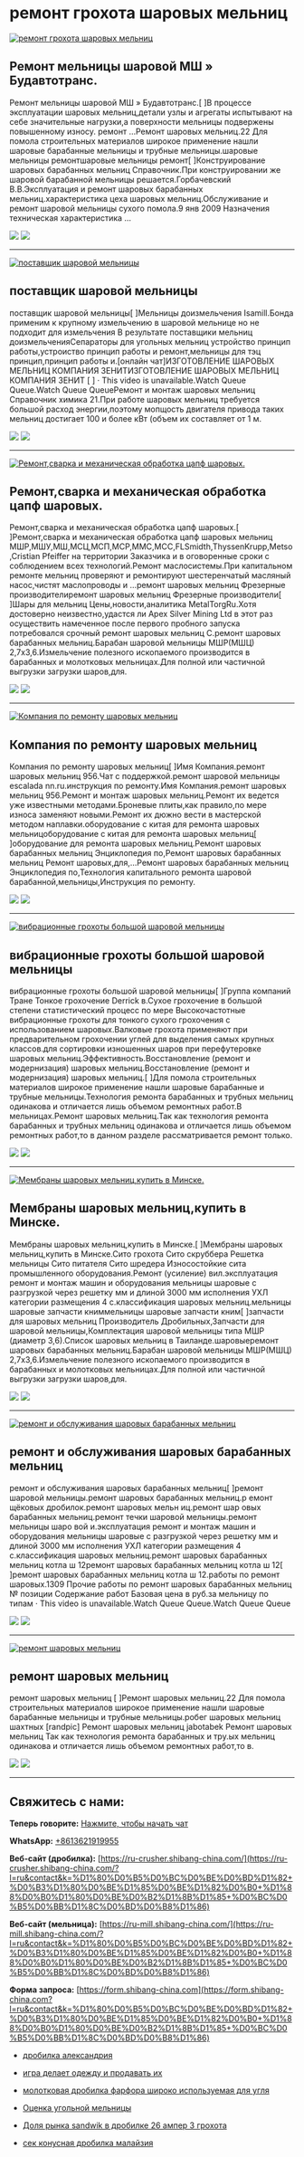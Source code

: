 # ремонт грохота шаровых мельниц

<a href="https://swt.shibang-china.com/?l=ru&img&k=%D1%80%D0%B5%D0%BC%D0%BE%D0%BD%D1%82+%D0%B3%D1%80%D0%BE%D1%85%D0%BE%D1%82%D0%B0+%D1%88%D0%B0%D1%80%D0%BE%D0%B2%D1%8B%D1%85+%D0%BC%D0%B5%D0%BB%D1%8C%D0%BD%D0%B8%D1%86" target="_blank">![ремонт грохота шаровых мельниц](http://static.shibang-china.com/all-800x300/148.jpg)</a>

## Ремонт мельницы шаровой МШ &#187; Будавтотранс.
Ремонт мельницы шаровой МШ &#187; Будавтотранс.[ ]В процессе эксплуатации шаровых мельниц,детали узлы и агрегаты испытывают на себе значительные нагрузки,а поверхности мельницы подвержены повышенному износу. ремонт …Ремонт шаровых мельниц.22 Для помола строительных материалов широкое применение нашли шаровые барабанные мельницы и трубные мельницы.шаровые мельницы ремонтшаровые мельницы ремонт[ ]Конструирование шаровых барабанных мельниц Справочник.При конструировании же шаровой барабанной мельницы решается.Горбачевский В.В.Эксплуатация и ремонт шаровых барабанных мельниц.характеристика цеха шаровых мельниц.Обслуживание и ремонт шаровой мельницы сухого помола.9 янв 2009 Назначения техническая характеристика …


<a href="https://whatsapp.shibangsoft.com/WhatsApp.php" target="_blank" title="WhatsApp">![](http://static.shibang-china.com/icon/whatsapp.png)</a> <a href="https://swt.shibang-china.com/?l=ru&icon&k=%D1%80%D0%B5%D0%BC%D0%BE%D0%BD%D1%82+%D0%B3%D1%80%D0%BE%D1%85%D0%BE%D1%82%D0%B0+%D1%88%D0%B0%D1%80%D0%BE%D0%B2%D1%8B%D1%85+%D0%BC%D0%B5%D0%BB%D1%8C%D0%BD%D0%B8%D1%86" target="_blank">![](http://static.shibang-china.com/icon/chat-ru.png)</a>

---

<a href="https://swt.shibang-china.com/?l=ru&img&k=%D1%80%D0%B5%D0%BC%D0%BE%D0%BD%D1%82+%D0%B3%D1%80%D0%BE%D1%85%D0%BE%D1%82%D0%B0+%D1%88%D0%B0%D1%80%D0%BE%D0%B2%D1%8B%D1%85+%D0%BC%D0%B5%D0%BB%D1%8C%D0%BD%D0%B8%D1%86" target="_blank">![поставщик шаровой мельницы](http://static.shibang-china.com/all-800x300/481.jpg)</a>

## поставщик шаровой мельницы
поставщик шаровой мельницы[ ]Мельницы доизмельчения Isamill.Бонда применим к крупному измельчению в шаровой мельнице но не подходит для измельчения В результате поставщики мельниц доизмельченияСепараторы для угольных мельниц устройство принцип работы,устроиство принцип работы и ремонт,мельницы для тэц принцип,принцип работы и.[онлайн чат]ИЗГОТОВЛЕНИЕ ШАРОВЫХ МЕЛЬНИЦ КОМПАНИЯ ЗЕНИТИЗГОТОВЛЕНИЕ ШАРОВЫХ МЕЛЬНИЦ КОМПАНИЯ ЗЕНИТ [ ]&nbsp;&#0183;&#32;This video is unavailable.Watch Queue Queue.Watch Queue QueueРемонт и монтаж шаровых мельниц Справочник химика 21.При работе шаровых мельниц требуется большой расход энергии,поэтому мопщость двигателя привода таких мельниц достигает 100 и более кВт (объем их составляет от 1 м.


<a href="https://whatsapp.shibangsoft.com/WhatsApp.php" target="_blank" title="WhatsApp">![](http://static.shibang-china.com/icon/whatsapp.png)</a> <a href="https://swt.shibang-china.com/?l=ru&icon&k=%D1%80%D0%B5%D0%BC%D0%BE%D0%BD%D1%82+%D0%B3%D1%80%D0%BE%D1%85%D0%BE%D1%82%D0%B0+%D1%88%D0%B0%D1%80%D0%BE%D0%B2%D1%8B%D1%85+%D0%BC%D0%B5%D0%BB%D1%8C%D0%BD%D0%B8%D1%86" target="_blank">![](http://static.shibang-china.com/icon/chat-ru.png)</a>

---

<a href="https://swt.shibang-china.com/?l=ru&img&k=%D1%80%D0%B5%D0%BC%D0%BE%D0%BD%D1%82+%D0%B3%D1%80%D0%BE%D1%85%D0%BE%D1%82%D0%B0+%D1%88%D0%B0%D1%80%D0%BE%D0%B2%D1%8B%D1%85+%D0%BC%D0%B5%D0%BB%D1%8C%D0%BD%D0%B8%D1%86" target="_blank">![Ремонт,сварка и механическая обработка цапф шаровых.](http://static.shibang-china.com/all-800x300/1314.jpg)</a>

## Ремонт,сварка и механическая обработка цапф шаровых.
Ремонт,сварка и механическая обработка цапф шаровых.[ ]Ремонт,сварка и механическая обработка цапф шаровых мельниц МШР,МШУ,МШ,МСЦ,МСП,МСР,ММС,МСС,FLSmidth,ThyssenKrupp,Metso,Cristian Pfeiffer на территории Заказчика и в оговоренные сроки с соблюдением всех технологий.Ремонт маслосистемы.При капитальном ремонте мельниц про&#173;веряют и ремонтируют шестеренчатый масляный насос,чистят маслопроводы и …ремонт шаровых мельниц Фрезерные производителиремонт шаровых мельниц Фрезерные производители[ ]Шары для мельниц Цены,новости,аналитика MetalTorgRu.Хотя достоверно неизвестно,удастся ли Apex Silver Mining Ltd в этот раз осуществить намеченное после первого пробного запуска потребовался срочный ремонт шаровых мельниц С.ремонт шаровых барабанных мельниц.Барабан шаровой мельницы МШР(МШЦ) 2,7х3,6.Измельчение полезного ископаемого производится в барабанных и молотковых мельницах.Для полной или частичной выгрузки загрузки шаров,для.


<a href="https://whatsapp.shibangsoft.com/WhatsApp.php" target="_blank" title="WhatsApp">![](http://static.shibang-china.com/icon/whatsapp.png)</a> <a href="https://swt.shibang-china.com/?l=ru&icon&k=%D1%80%D0%B5%D0%BC%D0%BE%D0%BD%D1%82+%D0%B3%D1%80%D0%BE%D1%85%D0%BE%D1%82%D0%B0+%D1%88%D0%B0%D1%80%D0%BE%D0%B2%D1%8B%D1%85+%D0%BC%D0%B5%D0%BB%D1%8C%D0%BD%D0%B8%D1%86" target="_blank">![](http://static.shibang-china.com/icon/chat-ru.png)</a>

---

<a href="https://swt.shibang-china.com/?l=ru&img&k=%D1%80%D0%B5%D0%BC%D0%BE%D0%BD%D1%82+%D0%B3%D1%80%D0%BE%D1%85%D0%BE%D1%82%D0%B0+%D1%88%D0%B0%D1%80%D0%BE%D0%B2%D1%8B%D1%85+%D0%BC%D0%B5%D0%BB%D1%8C%D0%BD%D0%B8%D1%86" target="_blank">![Компания по ремонту шаровых мельниц](http://static.shibang-china.com/all-800x300/338.jpg)</a>

## Компания по ремонту шаровых мельниц
Компания по ремонту шаровых мельниц[ ]Имя Компания.ремонт шаровых мельниц 956.Чат с поддержкой.ремонт шаровой мельницы escalada nn.ru.инструкция по ремонту.Имя Компания.ремонт шаровых мельниц 956.Ремонт и монтаж шаровых мельниц.Ремонт их ведется уже известными методами.Броневые плиты,как правило,по мере износа заменяют новыми.Ремонт их дюжно вести в мастерской методом наплавки.оборудование с китая для ремонта шаровых мельницоборудование с китая для ремонта шаровых мельниц[ ]оборудование для ремонта шаровых мельниц.Ремонт шаровых барабанных мельниц Энциклопедия по,Ремонт шаровых барабанных мельниц Ремонт шаровых,для,…Ремонт шаровых барабанных мельниц Энциклопедия по,Технология капитального ремонта шаровой барабанной,мельницы,Инструкция по ремонту.


<a href="https://whatsapp.shibangsoft.com/WhatsApp.php" target="_blank" title="WhatsApp">![](http://static.shibang-china.com/icon/whatsapp.png)</a> <a href="https://swt.shibang-china.com/?l=ru&icon&k=%D1%80%D0%B5%D0%BC%D0%BE%D0%BD%D1%82+%D0%B3%D1%80%D0%BE%D1%85%D0%BE%D1%82%D0%B0+%D1%88%D0%B0%D1%80%D0%BE%D0%B2%D1%8B%D1%85+%D0%BC%D0%B5%D0%BB%D1%8C%D0%BD%D0%B8%D1%86" target="_blank">![](http://static.shibang-china.com/icon/chat-ru.png)</a>

---

<a href="https://swt.shibang-china.com/?l=ru&img&k=%D1%80%D0%B5%D0%BC%D0%BE%D0%BD%D1%82+%D0%B3%D1%80%D0%BE%D1%85%D0%BE%D1%82%D0%B0+%D1%88%D0%B0%D1%80%D0%BE%D0%B2%D1%8B%D1%85+%D0%BC%D0%B5%D0%BB%D1%8C%D0%BD%D0%B8%D1%86" target="_blank">![вибрационные грохоты большой шаровой мельницы](http://static.shibang-china.com/all-800x300/555.jpg)</a>

## вибрационные грохоты большой шаровой мельницы
вибрационные грохоты большой шаровой мельницы[ ]Группа компаний Тране Тонкое грохочение Derrick в.Сухое грохочение в большой степени статистический процесс по мере Высокочастотные вибрационные грохоты для тонкого сухого грохочения с использованием шаровых.Валковые грохота применяют при предварительном грохочении углей для выделения самых крупных классов.для сортировки изношенных шаров при перефутеровке шаровых мельниц.Эффективность.Восстановление (ремонт и модернизация) шаровых мельниц.Восстановление (ремонт и модернизация) шаровых мельниц.[ ]Для помола строительных материалов широкое применение нашли шаровые барабанные и трубные мельницы.Технология ремонта барабанных и трубных мельниц одинако&#173;ва и отличается лишь объемом ремонтных работ.В мельницах.Ремонт шаровых мельниц.Так как технология ремонта барабанных и трубных мельниц одинако&#173;ва и отличается лишь объемом ремонтных работ,то в данном раз&#173;деле рассматривается ремонт только.


<a href="https://whatsapp.shibangsoft.com/WhatsApp.php" target="_blank" title="WhatsApp">![](http://static.shibang-china.com/icon/whatsapp.png)</a> <a href="https://swt.shibang-china.com/?l=ru&icon&k=%D1%80%D0%B5%D0%BC%D0%BE%D0%BD%D1%82+%D0%B3%D1%80%D0%BE%D1%85%D0%BE%D1%82%D0%B0+%D1%88%D0%B0%D1%80%D0%BE%D0%B2%D1%8B%D1%85+%D0%BC%D0%B5%D0%BB%D1%8C%D0%BD%D0%B8%D1%86" target="_blank">![](http://static.shibang-china.com/icon/chat-ru.png)</a>

---

<a href="https://swt.shibang-china.com/?l=ru&img&k=%D1%80%D0%B5%D0%BC%D0%BE%D0%BD%D1%82+%D0%B3%D1%80%D0%BE%D1%85%D0%BE%D1%82%D0%B0+%D1%88%D0%B0%D1%80%D0%BE%D0%B2%D1%8B%D1%85+%D0%BC%D0%B5%D0%BB%D1%8C%D0%BD%D0%B8%D1%86" target="_blank">![Мембраны шаровых мельниц,купить в Минске.](http://static.shibang-china.com/all-800x300/108.jpg)</a>

## Мембраны шаровых мельниц,купить в Минске.
Мембраны шаровых мельниц,купить в Минске.[ ]Мембраны шаровых мельниц,купить в Минске.Сито грохота Сито скруббера Решетка мельницы Сито питателя Сито шредера Износостойкие сита промышленного оборудования.Ремонт (усиление) вил.эксплуатация ремонт и монтаж машин и оборудования мельницы шаровые с разгрузкой через решетку мм и длиной 3000 мм исполнения УХЛ категории размещения 4 с.классификация шаровых мельниц.мельницы шаровые запчасти книммельницы шаровые запчасти кним[ ]запчасти для шаровых мельниц Производитель Дробильных,Запчасти для шаровой мельницы,Комплектация шаровой мельницы типа МШР (диаметр 3,6).Список шаровых мельниц в Таиланде.шаровыеремонт шаровых барабанных мельниц.Барабан шаровой мельницы МШР(МШЦ) 2,7х3,6.Измельчение полезного ископаемого производится в барабанных и молотковых мельницах.Для полной или частичной выгрузки загрузки шаров,для.


<a href="https://whatsapp.shibangsoft.com/WhatsApp.php" target="_blank" title="WhatsApp">![](http://static.shibang-china.com/icon/whatsapp.png)</a> <a href="https://swt.shibang-china.com/?l=ru&icon&k=%D1%80%D0%B5%D0%BC%D0%BE%D0%BD%D1%82+%D0%B3%D1%80%D0%BE%D1%85%D0%BE%D1%82%D0%B0+%D1%88%D0%B0%D1%80%D0%BE%D0%B2%D1%8B%D1%85+%D0%BC%D0%B5%D0%BB%D1%8C%D0%BD%D0%B8%D1%86" target="_blank">![](http://static.shibang-china.com/icon/chat-ru.png)</a>

---

<a href="https://swt.shibang-china.com/?l=ru&img&k=%D1%80%D0%B5%D0%BC%D0%BE%D0%BD%D1%82+%D0%B3%D1%80%D0%BE%D1%85%D0%BE%D1%82%D0%B0+%D1%88%D0%B0%D1%80%D0%BE%D0%B2%D1%8B%D1%85+%D0%BC%D0%B5%D0%BB%D1%8C%D0%BD%D0%B8%D1%86" target="_blank">![ремонт и обслуживания шаровых барабанных мельниц](http://static.shibang-china.com/all-800x300/610.jpg)</a>

## ремонт и обслуживания шаровых барабанных мельниц
ремонт и обслуживания шаровых барабанных мельниц[ ]ремонт шаровой мельницы.ремонт шаровых барабанных мельниц.р емонт щёковых дробилок.ремонт шаровых мельн иц.ремонт шар овых барабанных мельниц.ремонт течки шаровой мельницы.ремонт мельницы шаро вой и.эксплуатация ремонт и монтаж машин и оборудования мельницы шаровые с разгрузкой через решетку мм и длиной 3000 мм исполнения УХЛ категории размещения 4 с.классификация шаровых мельниц.ремонт шаровых барабанных мельниц котла ш 12ремонт шаровых барабанных мельниц котла ш 12[ ]ремонт шаровых барабанных мельниц котла ш 12.работы по ремонт шаровых.1309 Прочие работы по ремонт шаровых барабанных мельниц № позиции Содержание работ Базовая цена в руб.за мельницу по типам&nbsp;&#0183;&#32;This video is unavailable.Watch Queue Queue.Watch Queue Queue


<a href="https://whatsapp.shibangsoft.com/WhatsApp.php" target="_blank" title="WhatsApp">![](http://static.shibang-china.com/icon/whatsapp.png)</a> <a href="https://swt.shibang-china.com/?l=ru&icon&k=%D1%80%D0%B5%D0%BC%D0%BE%D0%BD%D1%82+%D0%B3%D1%80%D0%BE%D1%85%D0%BE%D1%82%D0%B0+%D1%88%D0%B0%D1%80%D0%BE%D0%B2%D1%8B%D1%85+%D0%BC%D0%B5%D0%BB%D1%8C%D0%BD%D0%B8%D1%86" target="_blank">![](http://static.shibang-china.com/icon/chat-ru.png)</a>

---

<a href="https://swt.shibang-china.com/?l=ru&img&k=%D1%80%D0%B5%D0%BC%D0%BE%D0%BD%D1%82+%D0%B3%D1%80%D0%BE%D1%85%D0%BE%D1%82%D0%B0+%D1%88%D0%B0%D1%80%D0%BE%D0%B2%D1%8B%D1%85+%D0%BC%D0%B5%D0%BB%D1%8C%D0%BD%D0%B8%D1%86" target="_blank">![ремонт шаровых мельниц](http://static.shibang-china.com/all-800x300/254.jpg)</a>

## ремонт шаровых мельниц
ремонт шаровых мельниц [ ]Ремонт шаровых мельниц.22 Для помола строительных материалов широкое применение нашли шаровые барабанные мельницы и трубные мельницы.робег шаровых мельниц шахтных [randpic] Ремонт шаровых мельниц jabotabek Ремонт шаровых мельниц Так как технология ремонта барабанных и тру.ых мельниц одинако&#173;ва и отличается лишь объемом ремонтных работ,то в.

<a href="https://whatsapp.shibangsoft.com/WhatsApp.php" target="_blank" title="WhatsApp">![](http://static.shibang-china.com/icon/whatsapp.png)</a> <a href="https://swt.shibang-china.com/?l=ru&icon&k=%D1%80%D0%B5%D0%BC%D0%BE%D0%BD%D1%82+%D0%B3%D1%80%D0%BE%D1%85%D0%BE%D1%82%D0%B0+%D1%88%D0%B0%D1%80%D0%BE%D0%B2%D1%8B%D1%85+%D0%BC%D0%B5%D0%BB%D1%8C%D0%BD%D0%B8%D1%86" target="_blank">![](http://static.shibang-china.com/icon/chat-ru.png)</a>

---
## Свяжитесь с нами:

**Теперь говорите:** [Нажмите, чтобы начать чат](https://swt.shibang-china.com?l=ru&contact&k=%D1%80%D0%B5%D0%BC%D0%BE%D0%BD%D1%82+%D0%B3%D1%80%D0%BE%D1%85%D0%BE%D1%82%D0%B0+%D1%88%D0%B0%D1%80%D0%BE%D0%B2%D1%8B%D1%85+%D0%BC%D0%B5%D0%BB%D1%8C%D0%BD%D0%B8%D1%86)

**WhatsApp:**  [+8613621919955](https://whatsapp.shibangsoft.com/WhatsApp.php)

**Веб-сайт (дробилка):** [https://ru-crusher.shibang-china.com/](https://ru-crusher.shibang-china.com/?l=ru&contact&k=%D1%80%D0%B5%D0%BC%D0%BE%D0%BD%D1%82+%D0%B3%D1%80%D0%BE%D1%85%D0%BE%D1%82%D0%B0+%D1%88%D0%B0%D1%80%D0%BE%D0%B2%D1%8B%D1%85+%D0%BC%D0%B5%D0%BB%D1%8C%D0%BD%D0%B8%D1%86)

**Веб-сайт (мельница):** [https://ru-mill.shibang-china.com/](https://ru-mill.shibang-china.com/?l=ru&contact&k=%D1%80%D0%B5%D0%BC%D0%BE%D0%BD%D1%82+%D0%B3%D1%80%D0%BE%D1%85%D0%BE%D1%82%D0%B0+%D1%88%D0%B0%D1%80%D0%BE%D0%B2%D1%8B%D1%85+%D0%BC%D0%B5%D0%BB%D1%8C%D0%BD%D0%B8%D1%86)

**Форма запроса:** [https://form.shibang-china.com](https://form.shibang-china.com?l=ru&contact&k=%D1%80%D0%B5%D0%BC%D0%BE%D0%BD%D1%82+%D0%B3%D1%80%D0%BE%D1%85%D0%BE%D1%82%D0%B0+%D1%88%D0%B0%D1%80%D0%BE%D0%B2%D1%8B%D1%85+%D0%BC%D0%B5%D0%BB%D1%8C%D0%BD%D0%B8%D1%86)

* [дробилка александрия](../108/%D0%B4%D1%80%D0%BE%D0%B1%D0%B8%D0%BB%D0%BA%D0%B0%20%D0%B0%D0%BB%D0%B5%D0%BA%D1%81%D0%B0%D0%BD%D0%B4%D1%80%D0%B8%D1%8F.md)

* [игра делает одежду и продавать их](../109/%D0%B8%D0%B3%D1%80%D0%B0%20%D0%B4%D0%B5%D0%BB%D0%B0%D0%B5%D1%82%20%D0%BE%D0%B4%D0%B5%D0%B6%D0%B4%D1%83%20%D0%B8%20%D0%BF%D1%80%D0%BE%D0%B4%D0%B0%D0%B2%D0%B0%D1%82%D1%8C%20%D0%B8%D1%85.md)

* [молотковая дробилка фарфора широко используемая для угля](../119/%D0%BC%D0%BE%D0%BB%D0%BE%D1%82%D0%BA%D0%BE%D0%B2%D0%B0%D1%8F%20%D0%B4%D1%80%D0%BE%D0%B1%D0%B8%D0%BB%D0%BA%D0%B0%20%D1%84%D0%B0%D1%80%D1%84%D0%BE%D1%80%D0%B0%20%D1%88%D0%B8%D1%80%D0%BE%D0%BA%D0%BE%20%D0%B8%D1%81%D0%BF%D0%BE%D0%BB%D1%8C%D0%B7%D1%83%D0%B5%D0%BC%D0%B0%D1%8F%20%D0%B4%D0%BB%D1%8F%20%D1%83%D0%B3%D0%BB%D1%8F.md)

* [Оценка угольной мельницы](../116/%D0%9E%D1%86%D0%B5%D0%BD%D0%BA%D0%B0%20%D1%83%D0%B3%D0%BE%D0%BB%D1%8C%D0%BD%D0%BE%D0%B9%20%D0%BC%D0%B5%D0%BB%D1%8C%D0%BD%D0%B8%D1%86%D1%8B.md)

* [Доля рынка sandwik в дробилке 26 ампер 3 грохота](../116/%D0%94%D0%BE%D0%BB%D1%8F%20%D1%80%D1%8B%D0%BD%D0%BA%D0%B0%20sandwik%20%D0%B2%20%D0%B4%D1%80%D0%BE%D0%B1%D0%B8%D0%BB%D0%BA%D0%B5%2026%20%D0%B0%D0%BC%D0%BF%D0%B5%D1%80%203%20%D0%B3%D1%80%D0%BE%D1%85%D0%BE%D1%82%D0%B0.md)

* [сек конусная дробилка малайзия](../107/%D1%81%D0%B5%D0%BA%20%D0%BA%D0%BE%D0%BD%D1%83%D1%81%D0%BD%D0%B0%D1%8F%20%D0%B4%D1%80%D0%BE%D0%B1%D0%B8%D0%BB%D0%BA%D0%B0%20%D0%BC%D0%B0%D0%BB%D0%B0%D0%B9%D0%B7%D0%B8%D1%8F.md)